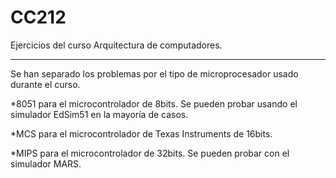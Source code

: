 # CC212

<p>Ejercicios del curso Arquitectura de computadores.</p>
<hr>
Se han separado los problemas por el tipo de microprocesador usado durante el curso.

*8051 para el microcontrolador de 8bits. Se pueden probar usando el simulador EdSim51 en la mayoría de casos.

*MCS para el microcontrolador de Texas Instruments de 16bits.

*MIPS para el microcontrolador de 32bits. Se pueden probar con el simulador MARS.

